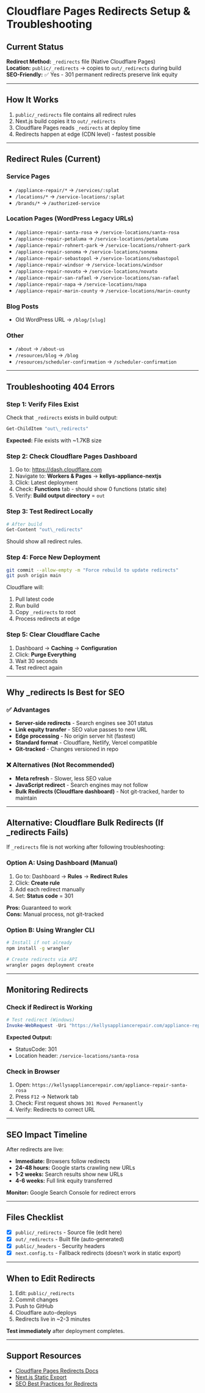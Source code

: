 # Cloudflare Pages Redirects Setup & Troubleshooting

## Current Status

**Redirect Method:** `_redirects` file (Native Cloudflare Pages)  
**Location:** `public/_redirects` → copies to `out/_redirects` during build  
**SEO-Friendly:** ✅ Yes - 301 permanent redirects preserve link equity

---

## How It Works

1. `public/_redirects` file contains all redirect rules
2. Next.js build copies it to `out/_redirects` 
3. Cloudflare Pages reads `_redirects` at deploy time
4. Redirects happen at edge (CDN level) - fastest possible

---

## Redirect Rules (Current)

### Service Pages
- `/appliance-repair/*` → `/services/:splat`
- `/locations/*` → `/service-locations/:splat`
- `/brands/*` → `/authorized-service`

### Location Pages (WordPress Legacy URLs)
- `/appliance-repair-santa-rosa` → `/service-locations/santa-rosa`
- `/appliance-repair-petaluma` → `/service-locations/petaluma`
- `/appliance-repair-rohnert-park` → `/service-locations/rohnert-park`
- `/appliance-repair-sonoma` → `/service-locations/sonoma`
- `/appliance-repair-sebastopol` → `/service-locations/sebastopol`
- `/appliance-repair-windsor` → `/service-locations/windsor`
- `/appliance-repair-novato` → `/service-locations/novato`
- `/appliance-repair-san-rafael` → `/service-locations/san-rafael`
- `/appliance-repair-napa` → `/service-locations/napa`
- `/appliance-repair-marin-county` → `/service-locations/marin-county`

### Blog Posts
- Old WordPress URL → `/blog/[slug]`

### Other
- `/about` → `/about-us`
- `/resources/blog` → `/blog`
- `/resources/scheduler-confirmation` → `/scheduler-confirmation`

---

## Troubleshooting 404 Errors

### Step 1: Verify Files Exist

Check that `_redirects` exists in build output:

```bash
Get-ChildItem "out\_redirects"
```

**Expected:** File exists with ~1.7KB size

### Step 2: Check Cloudflare Pages Dashboard

1. Go to: https://dash.cloudflare.com
2. Navigate to: **Workers & Pages** → **kellys-appliance-nextjs**
3. Click: Latest deployment
4. Check: **Functions** tab - should show 0 functions (static site)
5. Verify: **Build output directory** = `out`

### Step 3: Test Redirect Locally

```bash
# After build
Get-Content "out\_redirects"
```

Should show all redirect rules.

### Step 4: Force New Deployment

```bash
git commit --allow-empty -m "Force rebuild to update redirects"
git push origin main
```

Cloudflare will:
1. Pull latest code
2. Run build
3. Copy `_redirects` to root
4. Process redirects at edge

### Step 5: Clear Cloudflare Cache

1. Dashboard → **Caching** → **Configuration**
2. Click: **Purge Everything**
3. Wait 30 seconds
4. Test redirect again

---

## Why _redirects Is Best for SEO

### ✅ Advantages
- **Server-side redirects** - Search engines see 301 status
- **Link equity transfer** - SEO value passes to new URL
- **Edge processing** - No origin server hit (fastest)
- **Standard format** - Cloudflare, Netlify, Vercel compatible
- **Git-tracked** - Changes versioned in repo

### ❌ Alternatives (Not Recommended)
- **Meta refresh** - Slower, less SEO value
- **JavaScript redirect** - Search engines may not follow
- **Bulk Redirects (Cloudflare dashboard)** - Not git-tracked, harder to maintain

---

## Alternative: Cloudflare Bulk Redirects (If _redirects Fails)

If `_redirects` file is not working after following troubleshooting:

### Option A: Using Dashboard (Manual)

1. Go to: Dashboard → **Rules** → **Redirect Rules**
2. Click: **Create rule**
3. Add each redirect manually
4. Set: **Status code** = 301

**Pros:** Guaranteed to work  
**Cons:** Manual process, not git-tracked

### Option B: Using Wrangler CLI

```bash
# Install if not already
npm install -g wrangler

# Create redirects via API
wrangler pages deployment create
```

---

## Monitoring Redirects

### Check if Redirect is Working

```powershell
# Test redirect (Windows)
Invoke-WebRequest -Uri "https://kellysappliancerepair.com/appliance-repair-santa-rosa" -MaximumRedirection 0 -ErrorAction SilentlyContinue | Select-Object StatusCode, Headers
```

**Expected Output:**
- StatusCode: 301
- Location header: `/service-locations/santa-rosa`

### Check in Browser

1. Open: `https://kellysappliancerepair.com/appliance-repair-santa-rosa`
2. Press `F12` → Network tab
3. Check: First request shows `301 Moved Permanently`
4. Verify: Redirects to correct URL

---

## SEO Impact Timeline

After redirects are live:

- **Immediate:** Browsers follow redirects
- **24-48 hours:** Google starts crawling new URLs
- **1-2 weeks:** Search results show new URLs
- **4-6 weeks:** Full link equity transferred

**Monitor:** Google Search Console for redirect errors

---

## Files Checklist

- [x] `public/_redirects` - Source file (edit here)
- [x] `out/_redirects` - Built file (auto-generated)
- [x] `public/_headers` - Security headers
- [x] `next.config.ts` - Fallback redirects (doesn't work in static export)

---

## When to Edit Redirects

1. Edit: `public/_redirects`
2. Commit changes
3. Push to GitHub
4. Cloudflare auto-deploys
5. Redirects live in ~2-3 minutes

**Test immediately** after deployment completes.

---

## Support Resources

- [Cloudflare Pages Redirects Docs](https://developers.cloudflare.com/pages/configuration/redirects/)
- [Next.js Static Export](https://nextjs.org/docs/app/building-your-application/deploying/static-exports)
- [SEO Best Practices for Redirects](https://developers.google.com/search/docs/crawling-indexing/301-redirects)

